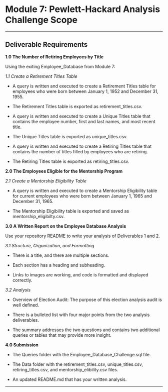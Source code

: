 # Module 7: Pewlett-Hackard Analysis Challenge Scope
***
## **Deliverable Requirements**

**1.0 The Number of Retiring Employees by Title**

Using the exiting Employee_Database from Module 7:

*1.1 Create a Retirement Titles Table*

* A query is written and executed to create a Retirement Titles table for employees who were born between January 1, 1952 and December 31, 1955.

* The Retirement Titles table is exported as retirement_titles.csv.

* A query is written and executed to create a Unique Titles table that contains the employee number, first and last names, and most recent title.

* The Unique Titles table is exported as unique_titles.csv.

* A query is written and executed to create a Retiring Titles table that contains the number of titles filled by employees who are retiring.

* The Retiring Titles table is exported as retiring_titles.csv.

**2.0 The Employees Eligible for the Mentorship Program**

*2.1 Create a Mentorship Eligibility Table*

* A query is written and executed to create a Mentorship Eligibility table for current employees who were born between January 1, 1965 and December 31, 1965.

* The Mentorship Eligibility table is exported and saved as mentorship_eligibilty.csv.

**3.0 A Written Report on the Employee Database Analysis**

Use your repository README to write your analysis of Deliverables 1 and 2.

*3.1 Structure, Organization, and Formatting*

* There is a title, and there are multiple sections.

* Each section has a heading and subheading.

* Links to images are working, and code is formatted and displayed correctly.

*3.2 Analysis*

* Overview of Election Audit: The purpose of this election analysis audit is well defined.

* There is a bulleted list with four major points from the two analysis deliverables.

* The summary addresses the two questions and contains two additional queries or tables that may provide more insight.

**4.0 Submission**

* The Queries folder with the Employee_Database_Challenge.sql file.

* The Data folder with the retirement_titles.csv, unique_titles.csv, retiring_titles.csv, and mentorship_elibility.csv files.

* An updated README.md that has your written analysis.

***


